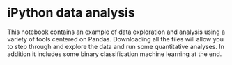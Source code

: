 # iPython data analysis

This notebook contains an example of data exploration and analysis using a variety of tools centered on Pandas. Downloading all the files will allow you to step through and explore the data and run some quantitative analyses. In addition it includes some binary classification machine learning at the end. 
